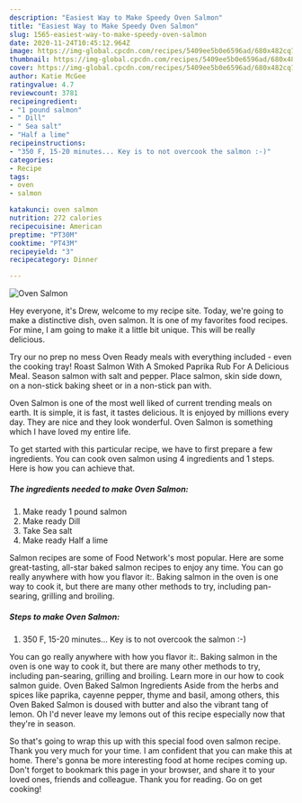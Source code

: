 ```yaml
---
description: "Easiest Way to Make Speedy Oven Salmon"
title: "Easiest Way to Make Speedy Oven Salmon"
slug: 1565-easiest-way-to-make-speedy-oven-salmon
date: 2020-11-24T10:45:12.964Z
image: https://img-global.cpcdn.com/recipes/5409ee5b0e6596ad/680x482cq70/oven-salmon-recipe-main-photo.jpg
thumbnail: https://img-global.cpcdn.com/recipes/5409ee5b0e6596ad/680x482cq70/oven-salmon-recipe-main-photo.jpg
cover: https://img-global.cpcdn.com/recipes/5409ee5b0e6596ad/680x482cq70/oven-salmon-recipe-main-photo.jpg
author: Katie McGee
ratingvalue: 4.7
reviewcount: 3781
recipeingredient:
- "1 pound salmon"
- " Dill"
- " Sea salt"
- "Half a lime"
recipeinstructions:
- "350 F, 15-20 minutes... Key is to not overcook the salmon :-)"
categories:
- Recipe
tags:
- oven
- salmon

katakunci: oven salmon 
nutrition: 272 calories
recipecuisine: American
preptime: "PT30M"
cooktime: "PT43M"
recipeyield: "3"
recipecategory: Dinner

---
```



![Oven Salmon](https://img-global.cpcdn.com/recipes/5409ee5b0e6596ad/680x482cq70/oven-salmon-recipe-main-photo.jpg)

Hey everyone, it's Drew, welcome to my recipe site. Today, we're going to make a distinctive dish, oven salmon. It is one of my favorites food recipes. For mine, I am going to make it a little bit unique. This will be really delicious.

Try our no prep no mess Oven Ready meals with everything included - even the cooking tray! Roast Salmon With A Smoked Paprika Rub For A Delicious Meal. Season salmon with salt and pepper. Place salmon, skin side down, on a non-stick baking sheet or in a non-stick pan with.

Oven Salmon is one of the most well liked of current trending meals on earth. It is simple, it is fast, it tastes delicious. It is enjoyed by millions every day. They are nice and they look wonderful. Oven Salmon is something which I have loved my entire life.


To get started with this particular recipe, we have to first prepare a few ingredients. You can cook oven salmon using 4 ingredients and 1 steps. Here is how you can achieve that.

<!--inarticleads1-->

##### The ingredients needed to make Oven Salmon:

1. Make ready 1 pound salmon
1. Make ready  Dill
1. Take  Sea salt
1. Make ready Half a lime


Salmon recipes are some of Food Network&#39;s most popular. Here are some great-tasting, all-star baked salmon recipes to enjoy any time. You can go really anywhere with how you flavor it:. Baking salmon in the oven is one way to cook it, but there are many other methods to try, including pan-searing, grilling and broiling. 

<!--inarticleads2-->

##### Steps to make Oven Salmon:

1. 350 F, 15-20 minutes... Key is to not overcook the salmon :-)


You can go really anywhere with how you flavor it:. Baking salmon in the oven is one way to cook it, but there are many other methods to try, including pan-searing, grilling and broiling. Learn more in our how to cook salmon guide. Oven Baked Salmon Ingredients Aside from the herbs and spices like paprika, cayenne pepper, thyme and basil, among others, this Oven Baked Salmon is doused with butter and also the vibrant tang of lemon. Oh I&#39;d never leave my lemons out of this recipe especially now that they&#39;re in season. 

So that's going to wrap this up with this special food oven salmon recipe. Thank you very much for your time. I am confident that you can make this at home. There's gonna be more interesting food at home recipes coming up. Don't forget to bookmark this page in your browser, and share it to your loved ones, friends and colleague. Thank you for reading. Go on get cooking!
